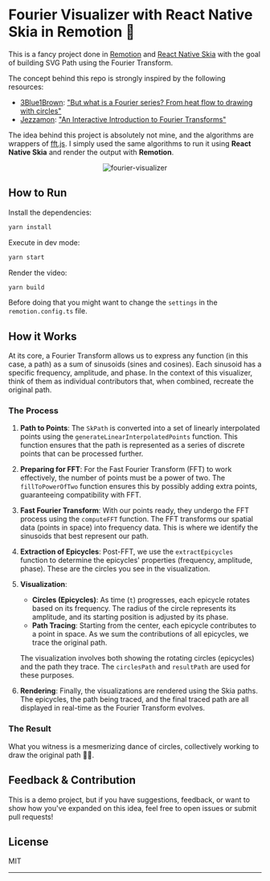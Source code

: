 # Fourier Visualizer with React Native Skia in Remotion 🎨

This is a fancy project done in [Remotion](https://www.remotion.dev/) and [React Native Skia](https://shopify.github.io/react-native-skia/) with the goal of building SVG Path using the Fourier Transform.

The concept behind this repo is strongly inspired by the following resources:

- [3Blue1Brown](https://twitter.com/3Blue1Brown): ["But what is a Fourier series? From heat flow to drawing with circles"](https://youtu.be/r6sGWTCMz2k)
- [Jezzamon](https://twitter.com/jezzamonn): ["An Interactive Introduction to Fourier Transforms"](https://www.jezzamon.com/fourier/index.html)

The idea behind this project is absolutely not mine, and the algorithms are wrappers of [fft.js](https://www.npmjs.com/package/fft.js).
I simply used the same algorithms to run it using **React Native Skia** and render the output with **Remotion**.

<div align="center">
  <img src="https://github.com/enzomanuelmangano/fourier-visualizer-remotion/blob/main/.assets/demo.gif" title="fourier-visualizer" />
</div>

## How to Run

Install the dependencies:

```bash
yarn install
```

Execute in dev mode:

```bash
yarn start
```

Render the video:

```bash
yarn build
```

Before doing that you might want to change the `settings` in the `remotion.config.ts` file.

## How it Works

At its core, a Fourier Transform allows us to express any function (in this case, a path) as a sum of sinusoids (sines and cosines). Each sinusoid has a specific frequency, amplitude, and phase. In the context of this visualizer, think of them as individual contributors that, when combined, recreate the original path.

### The Process

1. **Path to Points**: The `SkPath` is converted into a set of linearly interpolated points using the `generateLinearInterpolatedPoints` function. This function ensures that the path is represented as a series of discrete points that can be processed further.

2. **Preparing for FFT**: For the Fast Fourier Transform (FFT) to work effectively, the number of points must be a power of two. The `fillToPowerOfTwo` function ensures this by possibly adding extra points, guaranteeing compatibility with FFT.

3. **Fast Fourier Transform**: With our points ready, they undergo the FFT process using the `computeFFT` function. The FFT transforms our spatial data (points in space) into frequency data. This is where we identify the sinusoids that best represent our path.

4. **Extraction of Epicycles**: Post-FFT, we use the `extractEpicycles` function to determine the epicycles' properties (frequency, amplitude, phase). These are the circles you see in the visualization.

5. **Visualization**:

   - **Circles (Epicycles)**: As time (`t`) progresses, each epicycle rotates based on its frequency. The radius of the circle represents its amplitude, and its starting position is adjusted by its phase.
   - **Path Tracing**: Starting from the center, each epicycle contributes to a point in space. As we sum the contributions of all epicycles, we trace the original path.

   The visualization involves both showing the rotating circles (epicycles) and the path they trace. The `circlesPath` and `resultPath` are used for these purposes.

6. **Rendering**: Finally, the visualizations are rendered using the Skia paths. The epicycles, the path being traced, and the final traced path are all displayed in real-time as the Fourier Transform evolves.

### The Result

What you witness is a mesmerizing dance of circles, collectively working to draw the original path 🕺🏻.

## Feedback & Contribution

This is a demo project, but if you have suggestions, feedback, or want to show how you've expanded on this idea, feel free to open issues or submit pull requests!

## License

MIT

---
